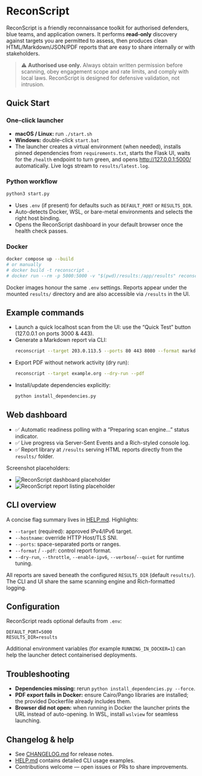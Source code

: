 # ReconScript

ReconScript is a friendly reconnaissance toolkit for authorised defenders, blue teams, and application owners. It performs **read-only** discovery against targets you are permitted to assess, then produces clean HTML/Markdown/JSON/PDF reports that are easy to share internally or with stakeholders.

> ⚠️ **Authorised use only.** Always obtain written permission before scanning, obey engagement scope and rate limits, and comply with local laws. ReconScript is designed for defensive validation, not intrusion.

## Quick Start

### One-click launcher
- **macOS / Linux:** run `./start.sh`
- **Windows:** double-click `start.bat`
- The launcher creates a virtual environment (when needed), installs pinned dependencies from `requirements.txt`, starts the Flask UI, waits for the `/health` endpoint to turn green, and opens <http://127.0.0.1:5000/> automatically. Live logs stream to `results/latest.log`.

### Python workflow
```bash
python3 start.py
```
- Uses `.env` (if present) for defaults such as `DEFAULT_PORT` or `RESULTS_DIR`.
- Auto-detects Docker, WSL, or bare-metal environments and selects the right host binding.
- Opens the ReconScript dashboard in your default browser once the health check passes.

### Docker
```bash
docker compose up --build
# or manually
# docker build -t reconscript .
# docker run --rm -p 5000:5000 -v "$(pwd)/results:/app/results" reconscript
```
Docker images honour the same `.env` settings. Reports appear under the mounted `results/` directory and are also accessible via `/results` in the UI.

## Example commands
- Launch a quick localhost scan from the UI: use the “Quick Test” button (127.0.0.1 on ports 3000 & 443).
- Generate a Markdown report via CLI:
  ```bash
  reconscript --target 203.0.113.5 --ports 80 443 8080 --format markdown
  ```
- Export PDF without network activity (dry run):
  ```bash
  reconscript --target example.org --dry-run --pdf
  ```
- Install/update dependencies explicitly:
  ```bash
  python install_dependencies.py
  ```

## Web dashboard
- ✅ Automatic readiness polling with a “Preparing scan engine…” status indicator.
- ✅ Live progress via Server-Sent Events and a Rich-styled console log.
- ✅ Report library at `/results` serving HTML reports directly from the `results/` folder.

Screenshot placeholders:
- ![ReconScript dashboard placeholder](docs/screenshots/dashboard.png)
- ![ReconScript report listing placeholder](docs/screenshots/results.png)

## CLI overview
A concise flag summary lives in [HELP.md](HELP.md). Highlights:
- `--target` (required): approved IPv4/IPv6 target.
- `--hostname`: override HTTP Host/TLS SNI.
- `--ports`: space-separated ports or ranges.
- `--format` / `--pdf`: control report format.
- `--dry-run`, `--throttle`, `--enable-ipv6`, `--verbose`/`--quiet` for runtime tuning.

All reports are saved beneath the configured `RESULTS_DIR` (default `results/`). The CLI and UI share the same scanning engine and Rich-formatted logging.

## Configuration
ReconScript reads optional defaults from `.env`:
```
DEFAULT_PORT=5000
RESULTS_DIR=results
```
Additional environment variables (for example `RUNNING_IN_DOCKER=1`) can help the launcher detect containerised deployments.

## Troubleshooting
- **Dependencies missing:** rerun `python install_dependencies.py --force`.
- **PDF export fails in Docker:** ensure Cairo/Pango libraries are installed; the provided Dockerfile already includes them.
- **Browser did not open:** when running in Docker the launcher prints the URL instead of auto-opening. In WSL, install `wslview` for seamless launching.

## Changelog & help
- See [CHANGELOG.md](CHANGELOG.md) for release notes.
- [HELP.md](HELP.md) contains detailed CLI usage examples.
- Contributions welcome — open issues or PRs to share improvements.
